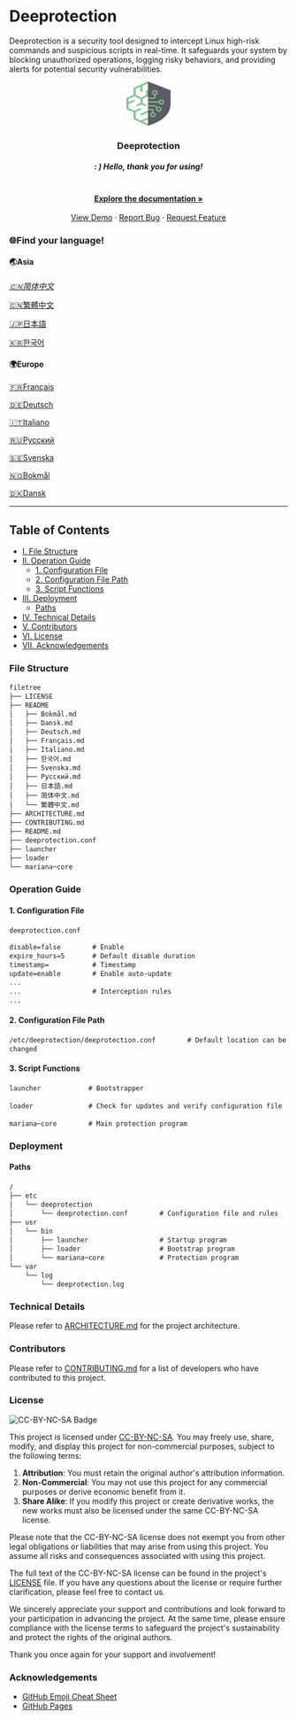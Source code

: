 # Deeprotection

Deeprotection is a security tool designed to intercept Linux high-risk commands and suspicious scripts in real-time. It safeguards your system by blocking unauthorized operations, logging risky behaviors, and providing alerts for potential security vulnerabilities.

<p align="center">
  <a href="https://github.com/Geekstrange/Deeprotection">
    <img src="images/logo.svg" alt="Logo" width="80" height="80">
  </a>
  <h3 align="center">Deeprotection</h3>
  <h5 align="center">: ) Hello, thank you for using!</h5>
  <p align="center">
    <br />
    <a href="https://github.com/Geekstrange/Deeprotection"><strong>Explore the documentation »</strong></a>
    <br />
    <br />
    <a href="https://github.com/Geekstrange/Deeprotection">View Demo</a>
    ·
    <a href="https://github.com/Geekstrange/Deeprotection/issues">Report Bug</a>
    ·
    <a href="https://github.com/Geekstrange/Deeprotection/issues">Request Feature</a>
  </p>

### 🌐Find your language!

#### 🌏Asia

[*🇨🇳简体中文*](https://github.com/Geekstrange/Deeprotection/blob/main/README/简体中文.md)

[🇨🇳繁體中文](https://github.com/Geekstrange/Deeprotection/blob/main/README/繁體中文.md)

[🇯🇵日本語](https://github.com/Geekstrange/Deeprotection/blob/main/README/日本語.md)

[🇰🇷한국어](https://github.com/Geekstrange/Deeprotection/blob/main/README/한국어.md)

#### 🌍Europe

[🇫🇷Français](https://github.com/Geekstrange/Deeprotection/blob/main/README/Français.md)

[🇩🇪Deutsch](https://github.com/Geekstrange/Deeprotection/blob/main/README/Deutsch.sh)

[🇮🇹Italiano](https://github.com/Geekstrange/Deeprotection/blob/main/README/Italiano.md)

[🇷🇺Русский](https://github.com/Geekstrange/Deeprotection/blob/main/README/Русский.md)

[🇸🇪Svenska](https://github.com/Geekstrange/Deeprotection/blob/main/README/Svenska.md)

[🇳🇴Bokmål](https://github.com/Geekstrange/Deeprotection/blob/main/README/Bokmål.md)

[🇩🇰Dansk](https://github.com/Geekstrange/Deeprotection/blob/main/README/Dansk.md)

---

## Table of Contents

- [I. File Structure](#file-structure)
- [II. Operation Guide](#operation-guide)
  - [1. Configuration File](#1-configuration-file)
  - [2. Configuration File Path](#2-configuration-file-path)
  - [3. Script Functions](#3-script-functions)
- [III. Deployment](#deployment)
  - [Paths](#paths)
- [IV. Technical Details](#technical-details)
- [V. Contributors](#contributors)
- [VI. License](#license)
- [VII. Acknowledgements](#acknowledgements)

### File Structure
```
filetree 
├── LICENSE
├── README
│   ├── Bokmål.md
│   ├── Dansk.md
│   ├── Deutsch.md
│   ├── Français.md
│   ├── Italiano.md
│   ├── 한국어.md
│   ├── Svenska.md
│   ├── Русский.md
│   ├── 日本語.md
│   ├── 简体中文.md
│   └── 繁體中文.md
├── ARCHITECTURE.md
├── CONTRIBUTING.md
├── README.md
├── deeprotection.conf
├── launcher
├── loader
└── mariana─core
```

### Operation Guide

#### 1. Configuration File

`deeprotection.conf`

```
disable=false        # Enable
expire_hours=5       # Default disable duration
timestamp=           # Timestamp
update=enable        # Enable auto-update
...
...                  # Interception rules
...
```

#### 2. Configuration File Path

```
/etc/deeprotection/deeprotection.conf        # Default location can be changed
```

#### 3. Script Functions

```
launcher            # Bootstrapper

loader              # Check for updates and verify configuration file

mariana─core        # Main protection program
```

### Deployment

#### Paths

```
/
├── etc
│   └── deeprotection
│       └── deeprotection.conf        # Configuration file and rules
├── usr
│   └── bin 
│       ├── launcher                  # Startup program
│       ├── loader                    # Bootstrap program
│       └── mariana─core              # Protection program
└── var
    └── log
        └── deeprotection.log
```

### Technical Details

Please refer to [ARCHITECTURE.md](https://github.com/Geekstrange/Deeprotection/ARCHITECTURE.md) for the project architecture.

### Contributors

Please refer to [CONTRIBUTING.md](https://github.com/Geekstrange/Deeprotection/CONTRIBUTING.md) for a list of developers who have contributed to this project.

### License

![CC-BY-NC-SA Badge](https://mirrors.creativecommons.org/presskit/buttons/88x31/svg/by─nc─sa.svg)

This project is licensed under [CC-BY-NC-SA](https://creativecommons.org/licenses/by-nc-sa/4.0/). You may freely use, share, modify, and display this project for non-commercial purposes, subject to the following terms:

1. **Attribution**: You must retain the original author's attribution information.
2. **Non-Commercial**: You may not use this project for any commercial purposes or derive economic benefit from it.
3. **Share Alike**: If you modify this project or create derivative works, the new works must also be licensed under the same CC-BY-NC-SA license.

Please note that the CC-BY-NC-SA license does not exempt you from other legal obligations or liabilities that may arise from using this project. You assume all risks and consequences associated with using this project.

The full text of the CC-BY-NC-SA license can be found in the project's [LICENSE](https://github.com/Geekstrange/Deeprotection/LICENSE) file. If you have any questions about the license or require further clarification, please feel free to contact us.

We sincerely appreciate your support and contributions and look forward to your participation in advancing the project. At the same time, please ensure compliance with the license terms to safeguard the project's sustainability and protect the rights of the original authors.

Thank you once again for your support and involvement!

### Acknowledgements

- [GitHub Emoji Cheat Sheet](https://www.webpagefx.com/tools/emoji─cheat─sheet)
- [GitHub Pages](https://pages.github.com)
